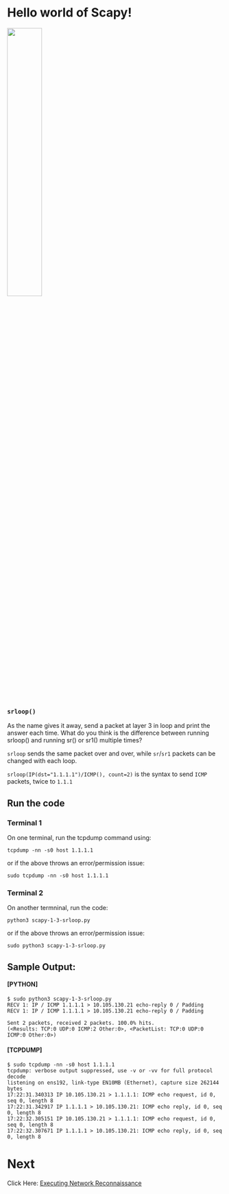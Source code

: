 # Hello world of Scapy!

<p align="left">
<img src="https://user-images.githubusercontent.com/17419002/171995490-aa393b55-b0c8-4003-a0ea-b1fcbfa49809.png" width="40%" height="40%" />
</p>

### `srloop()`

As the name gives it away, send a packet at layer 3 in loop and print the answer each time. What do you think is the difference between running srloop() and running sr() or sr1() multiple times? 

`srloop` sends the same packet over and over, while `sr`/`sr1` packets can be changed with each loop. 

`srloop(IP(dst="1.1.1.1")/ICMP(), count=2)` is the syntax to send `ICMP` packets, twice to `1.1.1`

## Run the code

### Terminal 1
On one terminal, run the tcpdump command using:

```
tcpdump -nn -s0 host 1.1.1.1
```

or if the above throws an error/permission issue:

```
sudo tcpdump -nn -s0 host 1.1.1.1
```

### Terminal 2

On another termninal, run the code:

```
python3 scapy-1-3-srloop.py
```

or if the above throws an error/permission issue:

```
sudo python3 scapy-1-3-srloop.py
```


## Sample Output:


#### [PYTHON]
```
$ sudo python3 scapy-1-3-srloop.py
RECV 1: IP / ICMP 1.1.1.1 > 10.105.130.21 echo-reply 0 / Padding
RECV 1: IP / ICMP 1.1.1.1 > 10.105.130.21 echo-reply 0 / Padding

Sent 2 packets, received 2 packets. 100.0% hits.
(<Results: TCP:0 UDP:0 ICMP:2 Other:0>, <PacketList: TCP:0 UDP:0 ICMP:0 Other:0>)

```


#### [TCPDUMP]

```
$ sudo tcpdump -nn -s0 host 1.1.1.1
tcpdump: verbose output suppressed, use -v or -vv for full protocol decode
listening on ens192, link-type EN10MB (Ethernet), capture size 262144 bytes
17:22:31.340313 IP 10.105.130.21 > 1.1.1.1: ICMP echo request, id 0, seq 0, length 8
17:22:31.342917 IP 1.1.1.1 > 10.105.130.21: ICMP echo reply, id 0, seq 0, length 8
17:22:32.305151 IP 10.105.130.21 > 1.1.1.1: ICMP echo request, id 0, seq 0, length 8
17:22:32.307671 IP 1.1.1.1 > 10.105.130.21: ICMP echo reply, id 0, seq 0, length 8
```
# Next
Click Here: [Executing Network Reconnaissance](05-Reconn-the-network-1-syn-scan.md)
